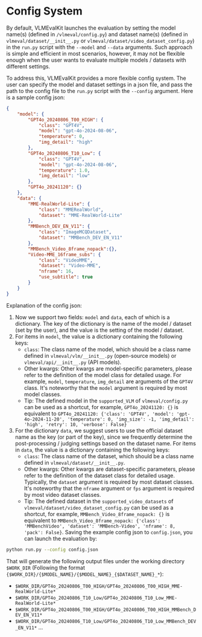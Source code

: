 # Config System

By default, VLMEvalKit launches the evaluation by setting the model name(s) (defined in `/vlmeval/config.py`) and dataset name(s) (defined in `vlmeval/dataset/__init__.py` or `vlmeval/dataset/video_dataset_config.py`) in the `run.py` script with the `--model` and `--data` arguments. Such approach is simple and efficient in most scenarios, however, it may not be flexible enough when the user wants to evaluate multiple models / datasets with different settings.

To address this, VLMEvalKit provides a more flexible config system. The user can specify the model and dataset settings in a json file, and pass the path to the config file to the `run.py` script with the `--config` argument. Here is a sample config json:

```json
{
    "model": {
        "GPT4o_20240806_T00_HIGH": {
            "class": "GPT4V",
            "model": "gpt-4o-2024-08-06",
            "temperature": 0,
            "img_detail": "high"
        },
        "GPT4o_20240806_T10_Low": {
            "class": "GPT4V",
            "model": "gpt-4o-2024-08-06",
            "temperature": 1.0,
            "img_detail": "low"
        },
        "GPT4o_20241120": {}
    },
    "data": {
        "MME-RealWorld-Lite": {
            "class": "MMERealWorld",
            "dataset": "MME-RealWorld-Lite"
        },
        "MMBench_DEV_EN_V11": {
            "class": "ImageMCQDataset",
            "dataset": "MMBench_DEV_EN_V11"
        },
        "MMBench_Video_8frame_nopack":{},
        "Video-MME_16frame_subs": {
            "class": "VideoMME",
            "dataset": "Video-MME",
            "nframe": 16,
            "use_subtitle": true
        }
    }
}
```

Explanation of the config json:

1. Now we support two fields: `model` and `data`, each of which is a dictionary. The key of the dictionary is the name of the model / dataset (set by the user), and the value is the setting of the model / dataset.
2. For items in `model`, the value is a dictionary containing the following keys:
    - `class`: The class name of the model, which should be a class name defined in `vlmeval/vlm/__init__.py` (open-source models) or `vlmeval/api/__init__.py` (API models).
    - Other kwargs: Other kwargs are model-specific parameters, please refer to the definition of the model class for detailed usage. For example, `model`, `temperature`, `img_detail` are arguments of the `GPT4V` class. It's noteworthy that the `model` argument is required by most model classes.
    - Tip: The defined model in the `supported_VLM` of `vlmeval/config.py` can be used as a shortcut, for example, `GPT4o_20241120: {}` is equivalent to `GPT4o_20241120: {'class': 'GPT4V', 'model': 'gpt-4o-2024-11-20', 'temperature': 0, 'img_size': -1, 'img_detail': 'high', 'retry': 10, 'verbose': False}`
3. For the dictionary `data`, we suggest users to use the official dataset name as the key (or part of the key), since we frequently determine the post-processing / judging settings based on the dataset name. For items in `data`, the value is a dictionary containing the following keys:
    - `class`: The class name of the dataset, which should be a class name defined in `vlmeval/dataset/__init__.py`.
    - Other kwargs: Other kwargs are dataset-specific parameters, please refer to the definition of the dataset class for detailed usage. Typically, the `dataset` argument is required by most dataset classes. It's noteworthy that the `nframe` argument or `fps` argument is required by most video dataset classes.
    - Tip: The defined dataset in the `supported_video_datasets` of `vlmeval/dataset/video_dataset_config.py` can be used as a shortcut, for example, `MMBench_Video_8frame_nopack: {}` is equivalent to `MMBench_Video_8frame_nopack: {'class': 'MMBenchVideo', 'dataset': 'MMBench-Video', 'nframe': 8, 'pack': False}`.
Saving the example config json to `config.json`, you can launch the evaluation by:

```bash
python run.py --config config.json
```

That will generate the following output files under the working directory `$WORK_DIR` (Following the format `{$WORK_DIR}/{$MODEL_NAME}/{$MODEL_NAME}_{$DATASET_NAME}_*`):

- `$WORK_DIR/GPT4o_20240806_T00_HIGH/GPT4o_20240806_T00_HIGH_MME-RealWorld-Lite*`
- `$WORK_DIR/GPT4o_20240806_T10_Low/GPT4o_20240806_T10_Low_MME-RealWorld-Lite*`
- `$WORK_DIR/GPT4o_20240806_T00_HIGH/GPT4o_20240806_T00_HIGH_MMBench_DEV_EN_V11*`
- `$WORK_DIR/GPT4o_20240806_T10_Low/GPT4o_20240806_T10_Low_MMBench_DEV_EN_V11*`
...
